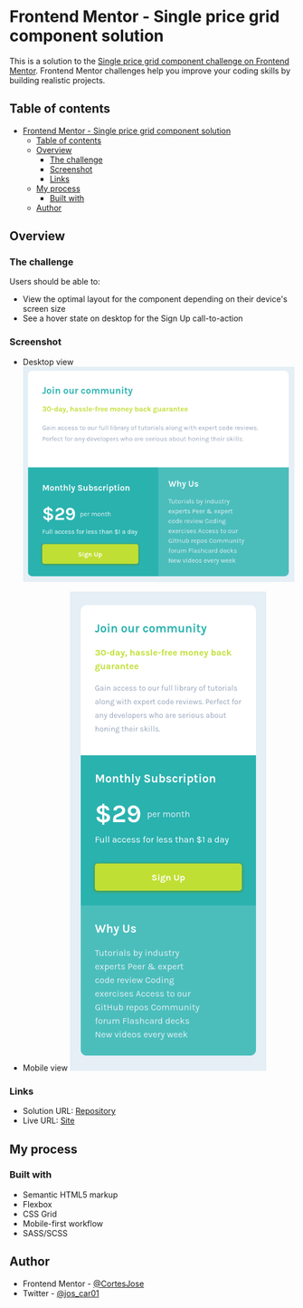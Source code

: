 # Frontend Mentor - Single price grid component solution

This is a solution to the [Single price grid component challenge on Frontend Mentor](https://www.frontendmentor.io/challenges/single-price-grid-component-5ce41129d0ff452fec5abbbc). Frontend Mentor challenges help you improve your coding skills by building realistic projects. 

## Table of contents

- [Frontend Mentor - Single price grid component solution](#frontend-mentor---single-price-grid-component-solution)
  - [Table of contents](#table-of-contents)
  - [Overview](#overview)
    - [The challenge](#the-challenge)
    - [Screenshot](#screenshot)
    - [Links](#links)
  - [My process](#my-process)
    - [Built with](#built-with)
  - [Author](#author)

## Overview

### The challenge

Users should be able to:

- View the optimal layout for the component depending on their device's screen size
- See a hover state on desktop for the Sign Up call-to-action

### Screenshot

- Desktop view
![](./images/Desktop-view.png)

- Mobile view
![](./images/Mobile-view.png)

### Links

- Solution URL: [Repository](https://github.com/CortesJose/FE_Mentor/tree/master/price-component)
- Live URL: [Site](https://price-component-f5bd17.netlify.app/)

## My process

### Built with

- Semantic HTML5 markup
- Flexbox
- CSS Grid
- Mobile-first workflow
- SASS/SCSS

## Author

- Frontend Mentor - [@CortesJose](https://www.frontendmentor.io/profile/CortesJose)
- Twitter - [@jos_car01](https://www.twitter.com/jos_car01)


